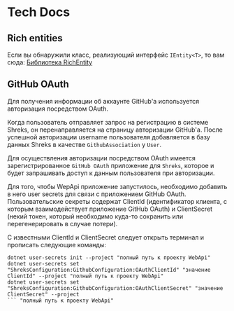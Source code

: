 # Tech Docs

## Rich entities

Если вы обнаружили класс, реализующий интерфейс `IEntity<T>`, то вам сюда: [Библиотека RichEntity](./UseRichEntity.md)

## GitHub OAuth

Для получения информации об аккаунте GitHub'а используется авторизация посредством OAuth.

Когда пользователь отправляет запрос на регистрацию в системе Shreks, он перенаправляется на страницу авторизации GitHub'а. После успешной авторизации username пользователя добавляется в базу данных Shreks в качестве `GithubAssociation` у `User`.

Для осуществления авторизации посредством OAuth имеется зарегистрированное `GitHub OAuth` приложение для `Shreks`, которое и будет запрашивать доступ к данным пользователя при авторизации.

Для того, чтобы WepApi приложение запустилось, необходимо добавить в него user secrets для связи с приложением GitHub OAuth. Пользовательские секреты содержат ClientId (идентификатор клиента, с которым взаимодействует приложение GitHub OAuth) и ClientSecret (некий токен, который необходимо куда-то сохранить или перегенерировать в случае потери).

С известными ClientId и ClientSecret следует открыть терминал и прописать следующие команды:

```
dotnet user-secrets init --project "полный путь к проекту WebApi"
dotnet user-secrets set "ShreksConfiguration:GithubConfiguration:OAuthClientId" "значение ClientId" --project "полный путь к проекту WebApi"
dotnet user-secrets set "ShreksConfiguration:GithubConfiguration:OAuthClientSecret" "значение ClientSecret" --project
``` "полный путь к проекту WebApi"
